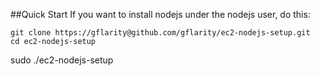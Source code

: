 ##Quick Start
If you want to install nodejs under the nodejs user, do this:

    git clone https://gflarity@github.com/gflarity/ec2-nodejs-setup.git
    cd ec2-nodejs-setup
   sudo ./ec2-nodejs-setup
